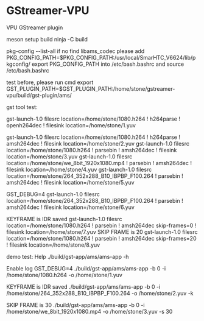 # GStreamer-VPU

VPU GStreamer plugin

meson setup build
ninja -C build


pkg-config --list-all
if no find libams_codec
please   add  
PKG_CONFIG_PATH=$PKG_CONFIG_PATH:/usr/local/SmarHTC_V6624/lib/pkgconfig/
export PKG_CONFIG_PATH
into /etc/bash.bashrc
and 
source /etc/bash.bashrc 

test before, please run cmd
export GST_PLUGIN_PATH=$GST_PLUGIN_PATH:/home/stone/gstreamer-vpu/build/gst-plugin/ams/

gst tool test:

gst-launch-1.0 filesrc location=/home/stone/1080.h264 ! h264parse ! openh264dec ! filesink location=/home/stone/1.yuv

gst-launch-1.0 filesrc location=/home/stone/1080.h264 ! h264parse ! amsh264dec ! filesink location=/home/stone/2.yuv
gst-launch-1.0 filesrc location=/home/stone/1080.h264 ! parsebin ! amsh264dec ! filesink location=/home/stone/3.yuv
gst-launch-1.0 filesrc location=/home/stone/we_8bit_1920x1080.mp4 ! parsebin ! amsh264dec ! filesink location=/home/stone/4.yuv
gst-launch-1.0 filesrc location=/home/stone/264_352x288_B10_IBPBP_F100.264 ! parsebin ! amsh264dec ! filesink location=/home/stone/5.yuv

GST_DEBUG=4 gst-launch-1.0 filesrc location=/home/stone/264_352x288_B10_IBPBP_F100.264 ! parsebin ! amsh264dec ! filesink location=/home/stone/6.yuv

  KEYFRAME is IDR saved
     gst-launch-1.0 filesrc location=/home/stone/1080.h264 ! parsebin ! amsh264dec skip-frames=0 ! filesink location=/home/stone/7.yuv
  SKIP FRAME  is 20
     gst-launch-1.0 filesrc location=/home/stone/1080.h264 ! parsebin ! amsh264dec skip-frames=20 ! filesink location=/home/stone/8.yuv

demo test:
   Help
  ./build/gst-app/ams/ams-app -h

  Enable log
   GST_DEBUG=4 ./build/gst-app/ams/ams-app -b 0 -i /home/stone/1080.h264 -o /home/stone/1.yuv

  KEYFRAME is IDR saved
 ./build/gst-app/ams/ams-app -b 0 -i /home/stone/264_352x288_B10_IBPBP_F100.264 -o /home/stone/2.yuv -k

  SKIP FRAME  is 30
 ./build/gst-app/ams/ams-app -b 0 -i /home/stone/we_8bit_1920x1080.mp4 -o /home/stone/3.yuv -s 30
